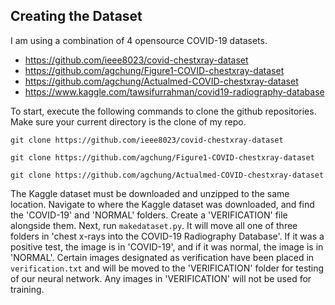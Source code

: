 ## Creating the Dataset

I am using a combination of 4 opensource COVID-19 datasets. 
* https://github.com/ieee8023/covid-chestxray-dataset
* https://github.com/agchung/Figure1-COVID-chestxray-dataset
* https://github.com/agchung/Actualmed-COVID-chestxray-dataset
* https://www.kaggle.com/tawsifurrahman/covid19-radiography-database

To start, execute the following commands to clone the github repositories. Make sure your current directory is the clone of my repo.

`git clone https://github.com/ieee8023/covid-chestxray-dataset`

`git clone https://github.com/agchung/Figure1-COVID-chestxray-dataset`

`git clone https://github.com/agchung/Actualmed-COVID-chestxray-dataset`

The Kaggle dataset must be downloaded and unzipped to the same location. Navigate to where the Kaggle dataset was downloaded, and find the 'COVID-19' and 'NORMAL' folders. Create a 'VERIFICATION' file alongside them. 
Next, run `makedataset.py`. It will move all one of three folders in 'chest x-rays into the COVID-19 Radiography Database'. If it was a positive test, the image is in 'COVID-19', and if it was normal, the image is in 'NORMAL'. Certain images designated as verification have been placed in `verification.txt` and will be moved to the 'VERIFICATION' folder for testing of our neural network. Any images in 'VERIFICATION' will not be used for training. 
